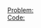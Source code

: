 [Problem:](https://codeforces.com/contest/1559/problem/D1)\
[Code:](https://codeforces.com/submissions/Hasnat_Shohag#)
